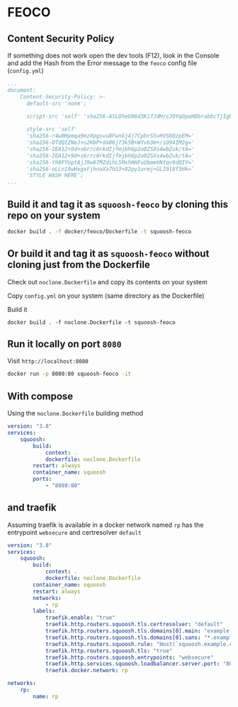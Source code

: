 # FEOCO

## Content Security Policy
If something does not work open the dev tools (F12), 
look in the Console and add the Hash from 
the Error message to the `feoco` config file (`config.yml`)
```yaml
...
document:
    Content-Security-Policy: >-
      default-src 'none';

      script-src 'self' 'sha256-ASLOheG06d3Ki7JdH/cJOYqOpoHDbrabbcTjIgbYpRI=' 'SCRIPT HASH HERE';
                  
      style-src 'self' 
      'sha256-r4w0Hpmqa9mzXpgsvu8FwnGj4j7CpbrS5vHVS6QzpEM=' 
      'sha256-OTdQIZNeJ+u2K6P+da06j73k5B+WYvb3m+/iO94IM2g=' 
      'sha256-2EA12+9d+s6rrc0rkdIjfmjbh6p2o0ZSXs4wbZuk/tA='
      'sha256-2EA12+9d+s6rrc0rkdIjfmjbh6p2o0ZSXs4wbZuk/tA='
      'sha256-Yh8FYUptAjJ9w67MZdihL5MxhHHFuUbmmVNtqv9dQIY='
      'sha256-oLLn19wHxgxFjhnaXa7h53+82py1urmj+GLI9l8f3Hk='
      'STYLE HASH HERE';
...
```

## Build it and tag it as `squoosh-feoco` by cloning this repo on your system

```sh
docker build . -f docker/feoco/Dockerfile -t squoosh-feoco
```

## Or build it and tag it as `squoosh-feoco` without cloning just from the Dockerfile
Check out `noclone.Dockerfile` and copy its contents on your system

Copy `config.yml` on your system (same directory as the Dockerfile)

Build it
```
docker build . -f noclone.Dockerfile -t squoosh-feoco
```

## Run it locally on port `8080`
Visit `http://localhost:8080`
```sh
docker run -p 8080:80 squoosh-feoco -it
```

## With compose
Using the `noclone.Dockerfile` building method
```yaml
version: "3.8"
services:
    squoosh:
        build:
            context: .
            dockerfile: noclone.Dockerfile
        restart: always
        container_name: squoosh
        ports:
            - "8080:80"

```
## and traefik
Assuming traefik is available in a docker network named `rp` has the entrypoint `websecure` and certresolver `default`

```yaml
version: "3.8"
services:
    squoosh:
        build:
            context: .
            dockerfile: noclone.Dockerfile
        container_name: squoosh
        restart: always
        networks:
            - rp
        labels:
            traefik.enable: "true"
            traefik.http.routers.squoosh.tls.certresolver: "default"
            traefik.http.routers.squoosh.tls.domains[0].main: "example.com"
            traefik.http.routers.squoosh.tls.domains[0].sans: "*.example.com"
            traefik.http.routers.squoosh.rule: "Host(`squoosh.example.com`)"
            traefik.http.routers.squoosh.tls: "true"
            traefik.http.routers.squoosh.entrypoints: "websecure"
            traefik.http.services.squoosh.loadbalancer.server.port: "80"
            traefik.docker.network: rp

networks:
    rp:
        name: rp
```